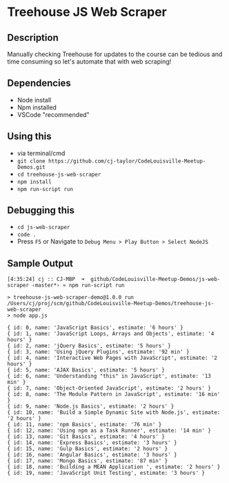 # Treehouse JS Web Scraper 

## Description 
Manually checking Treehouse for updates to the course can be tedious and time consuming so let's automate that with web scraping!

## Dependencies
- Node install 
- Npm installed
- VSCode "recommended" 

## Using this 
- via terminal/cmd
- `git clone https://github.com/cj-taylor/CodeLouisville-Meetup-Demos.git`
- `cd treehouse-js-web-scraper`
- `npm install`
- `npm run-script run`

## Debugging this 
- `cd js-web-scraper` 
- `code .`
- Press `F5` or Navigate to `Debug Menu > Play Button > Select NodeJS`

## Sample Output 
```
[4:35:24] cj :: CJ-MBP  ➜  github/CodeLouisville-Meetup-Demos/js-web-scraper ‹master*› » npm run-script run

> treehouse-js-web-scraper-demo@1.0.0 run /Users/cj/proj/scm/github/CodeLouisville-Meetup-Demos/treehouse-js-web-scraper
> node app.js

{ id: 0, name: 'JavaScript Basics', estimate: '6 hours' }
{ id: 1, name: 'JavaScript Loops, Arrays and Objects', estimate: '4 hours' }
{ id: 2, name: 'jQuery Basics', estimate: '5 hours' }
{ id: 3, name: 'Using jQuery Plugins', estimate: '92 min' }
{ id: 4, name: 'Interactive Web Pages with JavaScript', estimate: '2 hours' }
{ id: 5, name: 'AJAX Basics', estimate: '5 hours' }
{ id: 6, name: 'Understanding "this" in JavaScript', estimate: '13 min' }
{ id: 7, name: 'Object-Oriented JavaScript', estimate: '2 hours' }
{ id: 8, name: 'The Module Pattern in JavaScript', estimate: '16 min' }
{ id: 9, name: 'Node.js Basics', estimate: '2 hours' }
{ id: 10, name: 'Build a Simple Dynamic Site with Node.js', estimate: '2 hours' }
{ id: 11, name: 'npm Basics', estimate: '76 min' }
{ id: 12, name: 'Using npm as a Task Runner', estimate: '14 min' }
{ id: 13, name: 'Git Basics', estimate: '4 hours' }
{ id: 14, name: 'Express Basics', estimate: '3 hours' }
{ id: 15, name: 'Gulp Basics', estimate: '2 hours' }
{ id: 16, name: 'Angular Basics', estimate: '3 hours' }
{ id: 17, name: 'Mongo Basics', estimate: '87 min' }
{ id: 18, name: 'Building a MEAN Application ', estimate: '2 hours' }
{ id: 19, name: 'JavaScript Unit Testing', estimate: '3 hours' }
```
